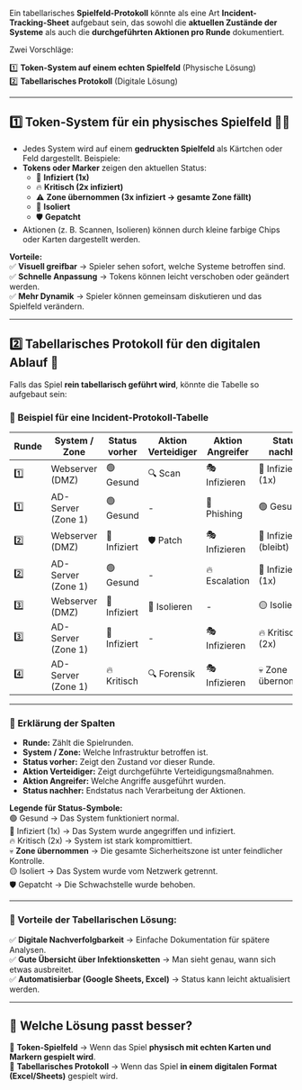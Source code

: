 Ein tabellarisches **Spielfeld-Protokoll** könnte als eine Art **Incident-Tracking-Sheet** aufgebaut sein, das sowohl die **aktuellen Zustände der Systeme** als auch die **durchgeführten Aktionen pro Runde** dokumentiert.  

Zwei Vorschläge:  

1️⃣ **Token-System auf einem echten Spielfeld** (Physische Lösung)  
2️⃣ **Tabellarisches Protokoll** (Digitale Lösung)  

---

## **1️⃣ Token-System für ein physisches Spielfeld** 🏴‍☠️  
- Jedes System wird auf einem **gedruckten Spielfeld** als Kärtchen oder Feld dargestellt. Beispiele:
- **Tokens oder Marker** zeigen den aktuellen Status:  
  - 🔴 **Infiziert (1x)**  
  - 🔥 **Kritisch (2x infiziert)**  
  - ⚠️ **Zone übernommen (3x infiziert → gesamte Zone fällt)**  
  - 🛑 **Isoliert**  
  - 🛡 **Gepatcht**  
- Aktionen (z. B. Scannen, Isolieren) können durch kleine farbige Chips oder Karten dargestellt werden.  

**Vorteile:**  
✅ **Visuell greifbar** → Spieler sehen sofort, welche Systeme betroffen sind.  
✅ **Schnelle Anpassung** → Tokens können leicht verschoben oder geändert werden.  
✅ **Mehr Dynamik** → Spieler können gemeinsam diskutieren und das Spielfeld verändern.  

---

## **2️⃣ Tabellarisches Protokoll für den digitalen Ablauf** 📝  
Falls das Spiel **rein tabellarisch geführt wird**, könnte die Tabelle so aufgebaut sein:  

### **🔹 Beispiel für eine Incident-Protokoll-Tabelle**  

| Runde | System / Zone          | Status vorher  | Aktion Verteidiger | Aktion Angreifer | Status nachher |
|-------|------------------------|---------------|--------------------|-----------------|----------------|
| 1️⃣   | Webserver (DMZ)        | 🟢 Gesund     | 🔍 Scan           | 🎭 Infizieren   | 🔴 Infiziert (1x) |
| 1️⃣   | AD-Server (Zone 1)      | 🟢 Gesund     | -                 | 🚀 Phishing     | 🟢 Gesund |
| 2️⃣   | Webserver (DMZ)        | 🔴 Infiziert  | 🛡 Patch          | 🎭 Infizieren   | 🔴 Infiziert (bleibt) |
| 2️⃣   | AD-Server (Zone 1)      | 🟢 Gesund     | -                 | 🔥 Escalation  | 🔴 Infiziert (1x) |
| 3️⃣   | Webserver (DMZ)        | 🔴 Infiziert  | 🛑 Isolieren      | -               | 🟡 Isoliert |
| 3️⃣   | AD-Server (Zone 1)      | 🔴 Infiziert  | -                 | 🎭 Infizieren   | 🔥 Kritisch (2x) |
| 4️⃣   | AD-Server (Zone 1)      | 🔥 Kritisch   | 🔍 Forensik       | 🎭 Infizieren   | 💀 Zone übernommen |

---

### **🔹 Erklärung der Spalten**  
- **Runde:** Zählt die Spielrunden.  
- **System / Zone:** Welche Infrastruktur betroffen ist.  
- **Status vorher:** Zeigt den Zustand vor dieser Runde.  
- **Aktion Verteidiger:** Zeigt durchgeführte Verteidigungsmaßnahmen.  
- **Aktion Angreifer:** Welche Angriffe ausgeführt wurden.  
- **Status nachher:** Endstatus nach Verarbeitung der Aktionen.  

**Legende für Status-Symbole:**  
🟢 Gesund → Das System funktioniert normal.  
🔴 Infiziert (1x) → Das System wurde angegriffen und infiziert.  
🔥 Kritisch (2x) → System ist stark kompromittiert.  
💀 **Zone übernommen** → Die gesamte Sicherheitszone ist unter feindlicher Kontrolle.  
🟡 Isoliert → Das System wurde vom Netzwerk getrennt.  
🛡 Gepatcht → Die Schwachstelle wurde behoben.  

---

### **🔹 Vorteile der Tabellarischen Lösung:**  
✅ **Digitale Nachverfolgbarkeit** → Einfache Dokumentation für spätere Analysen.  
✅ **Gute Übersicht über Infektionsketten** → Man sieht genau, wann sich etwas ausbreitet.  
✅ **Automatisierbar (Google Sheets, Excel)** → Status kann leicht aktualisiert werden.  

---

## **🔹 Welche Lösung passt besser?**  
📌 **Token-Spielfeld** → Wenn das Spiel **physisch mit echten Karten und Markern gespielt wird**.  
📌 **Tabellarisches Protokoll** → Wenn das Spiel **in einem digitalen Format (Excel/Sheets)** gespielt wird.  
